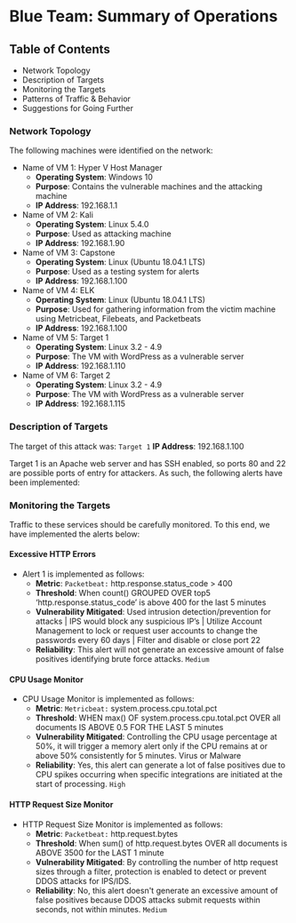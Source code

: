 # Blue Team: Summary of Operations

## Table of Contents
- Network Topology
- Description of Targets
- Monitoring the Targets
- Patterns of Traffic & Behavior
- Suggestions for Going Further

### Network Topology


The following machines were identified on the network:

- Name of VM 1: Hyper V Host Manager
	- **Operating System**: Windows 10
	- **Purpose**: Contains the vulnerable machines and the attacking machine
	- **IP Address**: 192.168.1.1
- Name of VM 2: Kali
	- **Operating System**: Linux 5.4.0
	- **Purpose**: Used as attacking machine
	- **IP Address**: 192.168.1.90
- Name of VM 3: Capstone
	- **Operating System**: Linux (Ubuntu 18.04.1 LTS)
	- **Purpose**: Used as a testing system for alerts
	- **IP Address**: 192.168.1.100
- Name of VM 4: ELK
	- **Operating System**: Linux (Ubuntu 18.04.1 LTS)
	- **Purpose**: Used for gathering information from the victim machine using Metricbeat, Filebeats, and Packetbeats
	- **IP Address**: 192.168.1.100
- Name of VM 5: Target 1
	- **Operating System**: Linux 3.2 - 4.9
	- **Purpose**: The VM with WordPress as a vulnerable server
	- **IP Address**: 192.168.1.110
- Name of VM 6: Target 2
	- **Operating System**: Linux 3.2 - 4.9
	- **Purpose**: The VM with WordPress as a vulnerable server
	- **IP Address**: 192.168.1.115

### Description of Targets

The target of this attack was: `Target 1` **IP Address**: 192.168.1.100

Target 1 is an Apache web server and has SSH enabled, so ports 80 and 22 are possible ports of entry for attackers. As such, the following alerts have been implemented:

### Monitoring the Targets

Traffic to these services should be carefully monitored. To this end, we have implemented the alerts below:

#### Excessive HTTP Errors
- Alert 1 is implemented as follows:
  - **Metric**: `Packetbeat:` http.response.status_code > 400
  - **Threshold**: When count() GROUPED OVER top5 ‘http.response.status_code’ is above 400 for the last 5 minutes
  - **Vulnerability Mitigated**: Used intrusion detection/prevention for attacks | 
IPS would block any suspicious IP’s | 
Utilize Account Management to lock or request user accounts to change the passwords every 60 days |
Filter and disable or close port 22
  - **Reliability**: This alert will not generate an excessive amount of false positives identifying brute force attacks. `Medium`

#### CPU Usage Monitor
- CPU Usage Monitor is implemented as follows:
  - **Metric**: `Metricbeat:` system.process.cpu.total.pct
  - **Threshold**: WHEN max() OF system.process.cpu.total.pct OVER all documents IS ABOVE 0.5 FOR THE LAST 5 minutes
  - **Vulnerability Mitigated**: Controlling the CPU usage percentage at 50%, it will trigger a memory alert only if the CPU remains at or above 50% consistently for 5 minutes. Virus or Malware
  - **Reliability**: Yes, this alert can generate a lot of false positives due to CPU spikes occurring when specific integrations are initiated at the start of processing. `High`

#### HTTP Request Size Monitor
- HTTP Request Size Monitor is implemented as follows:
  - **Metric**: `Packetbeat:` http.request.bytes
  - **Threshold**: When sum() of http.request.bytes OVER all documents is ABOVE 3500 for the LAST 1 minute
  - **Vulnerability Mitigated**: By controlling the number of http request sizes through a filter, protection is enabled to detect or prevent DDOS attacks for IPS/IDS.
  - **Reliability**: No, this alert doesn't generate an excessive amount of false positives because DDOS attacks submit requests within seconds, not within minutes. `Medium` 